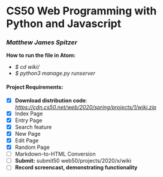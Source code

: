 # CS50 Web Programming with Python and Javascript
### *Matthew James Spitzer*

**How to run the file in Atom:**
- *$ cd wiki/*
- *$ python3 manage.py runserver*   

#### Project Requirements:

- [x] **Download distribution code**: *https://cdn.cs50.net/web/2020/spring/projects/1/wiki.zip*
- [x] Index Page
- [x] Entry Page
- [x] Search feature
- [x] New Page
- [x] Edit Page
- [x] Random Page
- [ ] Markdown-to-HTML Conversion
- [ ] **Submit:** submit50 web50/projects/2020/x/wiki
- [ ] **Record screencast, demonstrating functionality**
